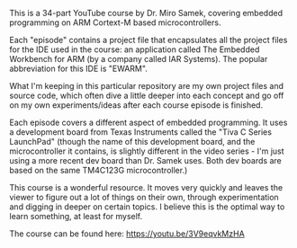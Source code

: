 This is a 34-part YouTube course by Dr. Miro Samek, covering embedded 
programming on ARM Cortext-M based microcontrollers.

Each "episode" contains a project file that encapsulates all the 
project files for the IDE used in the course: an application called 
The Embedded Workbench for ARM (by a company called IAR Systems). The 
popular abbreviation for this IDE is "EWARM".

What I'm keeping in this particular repository are my own project 
files and source code, which often dive a little deeper into each 
concept and go off on my own experiments/ideas after each course 
episode is finished.

Each episode covers a different aspect of embedded programming. It 
uses a development board from Texas Instruments called the "Tiva C 
Series LaunchPad" (though the name of this development board, and 
the microcontroller it contains, is slightly different in the 
video series - I'm just using a more recent dev board than Dr. 
Samek uses. Both dev boards are based on the same TM4C123G 
microcontroller.)

This course is a wonderful resource. It moves very quickly and 
leaves the viewer to figure out a lot of things on their own, 
through experimentation and digging in deeper on certain topics. 
I believe this is the optimal way to learn something, at least for 
myself.

The course can be found here: https://youtu.be/3V9eqvkMzHA
